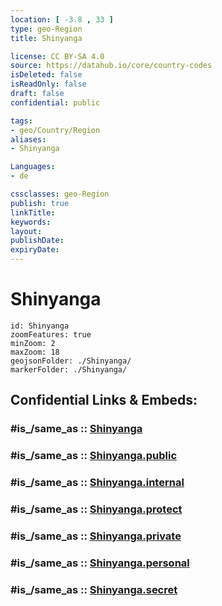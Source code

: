 ```yaml
---
location: [ -3.8 , 33 ] 
type: geo-Region
title: Shinyanga

license: CC BY-SA 4.0
source: https://datahub.io/core/country-codes
isDeleted: false
isReadOnly: false
draft: false
confidential: public

tags:
- geo/Country/Region
aliases:
- Shinyanga

Languages:
- de

cssclasses: geo-Region
publish: true
linkTitle: 
keywords: 
layout: 
publishDate: 
expiryDate: 
---
```


# Shinyanga

```leaflet
id: Shinyanga
zoomFeatures: true 
minZoom: 2 
maxZoom: 18
geojsonFolder: ./Shinyanga/
markerFolder: ./Shinyanga/
```


## Confidential Links & Embeds: 

### #is_/same_as :: [Shinyanga](/_Standards/Earth/Continent/Africa/Africa~East/Tanzania/regions~Tanzania/Shinyanga.md) 

### #is_/same_as :: [Shinyanga.public](/_public/Earth/Continent/Africa/Africa~East/Tanzania/regions~Tanzania/Shinyanga.public.md) 

### #is_/same_as :: [Shinyanga.internal](/_internal/Earth/Continent/Africa/Africa~East/Tanzania/regions~Tanzania/Shinyanga.internal.md) 

### #is_/same_as :: [Shinyanga.protect](/_protect/Earth/Continent/Africa/Africa~East/Tanzania/regions~Tanzania/Shinyanga.protect.md) 

### #is_/same_as :: [Shinyanga.private](/_private/Earth/Continent/Africa/Africa~East/Tanzania/regions~Tanzania/Shinyanga.private.md) 

### #is_/same_as :: [Shinyanga.personal](/_personal/Earth/Continent/Africa/Africa~East/Tanzania/regions~Tanzania/Shinyanga.personal.md) 

### #is_/same_as :: [Shinyanga.secret](/_secret/Earth/Continent/Africa/Africa~East/Tanzania/regions~Tanzania/Shinyanga.secret.md)

